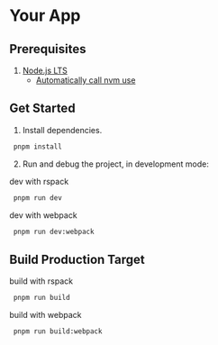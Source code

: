 # Your App

## Prerequisites

1. [Node.js LTS](https://github.com/nodejs/Release)
   - [Automatically call nvm use](https://github.com/nvm-sh/nvm#deeper-shell-integration)

## Get Started

1. Install dependencies.

```bash
 pnpm install
```

2. Run and debug the project, in development mode:

dev with rspack

```bash
 pnpm run dev
```

dev with webpack

```bash
 pnpm run dev:webpack
```

## Build Production Target

build with rspack

```bash
 pnpm run build
```

build with webpack

```bash
 pnpm run build:webpack
```
